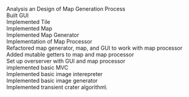 Analysis an Design of Map Generation Process\
Built GUI\
Implemented Tile\
Implemented Map\
Implemented Map Generator\
Implementation of Map Processor\
    Refactored map generator, map, and GUI to work with map processor\
Added mutable getters to map and map processor\
Set up overserver with GUI and map processor\
    implemented basic MVC\
Implemented basic image interepreter\
Implemented basic image generator\
Implemented transient crater algorithm\
